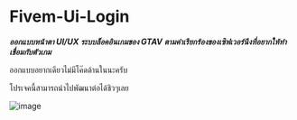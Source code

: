# Fivem-Ui-Login
***ออกแบบหน้าตา UI/UX ระบบล็อคอินเกมของ GTAV ตามคำเรียกร้องของเซิฟเวอร์นึงที่อยากให้ทำเชื่อมกับตัวเกม***


ออกแบบอยากเดียวไม่มีโค๊ดด้านในนะครับ

โปรเจคนี้สามารถนำไปพัฒนาต่อได้ชิวๆเลย

![image](https://user-images.githubusercontent.com/69198341/211667764-4062b1ea-c34c-428d-a6db-a727e1c91807.png)

